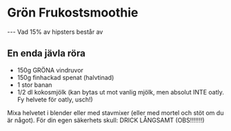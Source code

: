 # Grön Frukostsmoothie
--- Vad 15% av hipsters består av

## En enda jävla röra
* 150g GRÖNA vindruvor
* 150g finhackad spenat (halvtinad)
* 1 stor banan
* 1/2 dl kokosmjölk (kan bytas ut mot vanlig mjölk, men absolut INTE oatly. Fy helvete för oatly, usch!)

Mixa helvetet i blender eller med stavmixer (eller med mortel och stöt om du är något). För din egen säkerhets skull: DRICK LÅNGSAMT (OBS!!!!!!!)
